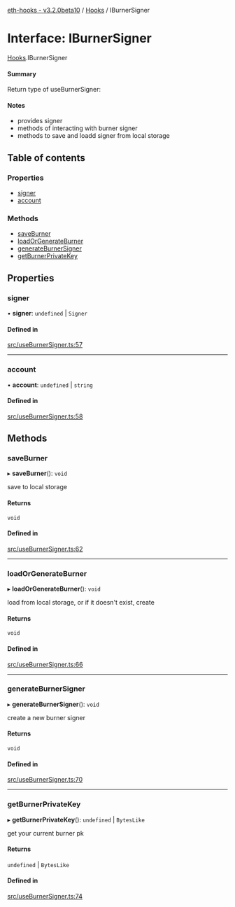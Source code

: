 [eth-hooks - v3.2.0beta10](../README.md) / [Hooks](../modules/Hooks.md) / IBurnerSigner

# Interface: IBurnerSigner

[Hooks](../modules/Hooks.md).IBurnerSigner

#### Summary
Return type of useBurnerSigner:

#### Notes
- provides signer
- methods of interacting with burner signer
- methods to save and loadd signer from local storage

## Table of contents

### Properties

- [signer](Hooks.IBurnerSigner.md#signer)
- [account](Hooks.IBurnerSigner.md#account)

### Methods

- [saveBurner](Hooks.IBurnerSigner.md#saveburner)
- [loadOrGenerateBurner](Hooks.IBurnerSigner.md#loadorgenerateburner)
- [generateBurnerSigner](Hooks.IBurnerSigner.md#generateburnersigner)
- [getBurnerPrivateKey](Hooks.IBurnerSigner.md#getburnerprivatekey)

## Properties

### signer

• **signer**: `undefined` \| `Signer`

#### Defined in

[src/useBurnerSigner.ts:57](https://github.com/scaffold-eth/eth-hooks/blob/52473fd/src/useBurnerSigner.ts#L57)

___

### account

• **account**: `undefined` \| `string`

#### Defined in

[src/useBurnerSigner.ts:58](https://github.com/scaffold-eth/eth-hooks/blob/52473fd/src/useBurnerSigner.ts#L58)

## Methods

### saveBurner

▸ **saveBurner**(): `void`

save to local storage

#### Returns

`void`

#### Defined in

[src/useBurnerSigner.ts:62](https://github.com/scaffold-eth/eth-hooks/blob/52473fd/src/useBurnerSigner.ts#L62)

___

### loadOrGenerateBurner

▸ **loadOrGenerateBurner**(): `void`

load from local storage, or if it doesn't exist, create

#### Returns

`void`

#### Defined in

[src/useBurnerSigner.ts:66](https://github.com/scaffold-eth/eth-hooks/blob/52473fd/src/useBurnerSigner.ts#L66)

___

### generateBurnerSigner

▸ **generateBurnerSigner**(): `void`

create a new burner signer

#### Returns

`void`

#### Defined in

[src/useBurnerSigner.ts:70](https://github.com/scaffold-eth/eth-hooks/blob/52473fd/src/useBurnerSigner.ts#L70)

___

### getBurnerPrivateKey

▸ **getBurnerPrivateKey**(): `undefined` \| `BytesLike`

get your current burner pk

#### Returns

`undefined` \| `BytesLike`

#### Defined in

[src/useBurnerSigner.ts:74](https://github.com/scaffold-eth/eth-hooks/blob/52473fd/src/useBurnerSigner.ts#L74)
